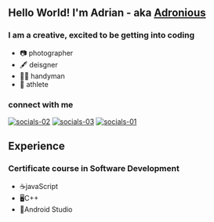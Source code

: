 ## Hello World! I'm Adrian - aka [Adronious][website]

### I am a creative, excited to be getting into coding
- 📷 photographer
- 🖋️ deisgner
- 👷‍♂️ handyman
- 🧗 athlete

### connect with me
[![socials-02](https://user-images.githubusercontent.com/89273210/150442092-5d8abf6d-ce34-462f-8862-ec5eaade0792.png)][linkedin]
[![socials-03](https://user-images.githubusercontent.com/89273210/150442101-f8d34f71-f6de-47b0-be2e-233f7ca7f487.png)][instagram]
[![socials-01](https://user-images.githubusercontent.com/89273210/150442104-1e2762d2-030d-48c0-8260-5bc420d476db.png)][photosite]

## Experience
### Certificate course in Software Development
  - ☕javaScript
  - 🖥️C++
  - 📱Android Studio




[website]:https://adronious.github.io/Adronious/
[linkedin]:https://www.linkedin.com/in/adrian-encalada/
[photosite]:https://www.encaVision.com/
[instagram]:https:://www.instagram.com/enca_vision/
